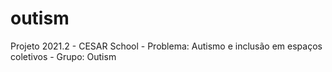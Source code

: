 # outism
Projeto 2021.2 - CESAR School - Problema: Autismo e inclusão em espaços coletivos - Grupo: Outism
